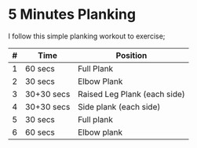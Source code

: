 # 5 Minutes Planking

I follow this simple planking workout to exercise;

| # | Time| Position |
| - | ---- | -------- |
| 1 | 60 secs | Full Plank |
| 2 | 30 secs | Elbow Plank |
| 3 | 30+30 secs | Raised Leg Plank (each side) |
| 4 | 30+30 secs | Side plank (each side) |
| 5 | 30 secs | Full plank |
| 6 | 60 secs | Elbow plank |
